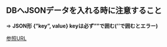 ## DBへJSONデータを入れる時に注意すること

=> **JSON形 {”key”, value} keyは必ず””で囲む(’’で囲むとエラー)**

[参照URL](https://products.sint.co.jp/topsic/blog/json)
